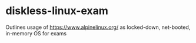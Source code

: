 # diskless-linux-exam
Outlines usage of https://www.alpinelinux.org/ as locked-down, net-booted, in-memory OS for exams
